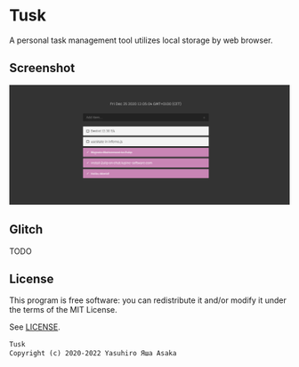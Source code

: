 # Tusk

A personal task management tool utilizes local storage by web browser.

## Screenshot

![Logo](img/screenshot.png?raw=true "Screenshot - Tusk")

## Glitch

TODO

## License

This program is free software: you can redistribute it and/or modify it
under the terms of the MIT License.

See [LICENSE](LICENSE).

```
Tusk
Copyright (c) 2020-2022 Yasuhiro Яша Asaka
```
